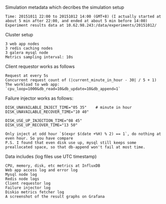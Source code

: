 Simulation metadata which decribes the simulation setup

    Time: 20151011 22:00 to 20151012 14:00 (GMT+8) (I actually started at about 5 min after 22:00, and ended at about 5 min before 14:00)
    Experiment results data at 10.62.98.243:/data/experiments/20151012/

Cluster setup

    3 web app nodes
    3 redis caching nodes
    3 galera mysql node
    Metrics sampling interval: 10s

Client requestor works as follows

    Request at every 5s
    Concurrent request count of (|current_minute_in_hour - 30| / 5 + 1)
    The workload to web app: `cpu_loop=1000&db_read=10&db_update=10&db_append=1`

Failure injector works as follows:

    DISK_UNAVAILABLE_INJECT_TIME="05 35"    # minute in hour
    DISK_UNAVAILABLE_RECOVER_TIME="10 40"

    DISK_USE_UP_INJECTION_TIME="08 45"
    DISK_USE_UP_RECOVER_TIME="13 50"

    Only inject at odd hour `$(expr $(date +%H) % 2) == 1`, do nothing at even hour. So you have compare
    P.S. I found that even disk use up, mysql still keeps some preallocated space, so that db-append won't fail at most time.

Data includes (log files use UTC timestamp)

    CPU, memory, disk, etc metrics at InfluxDB
    Web app access log and error log
    Mysql node log
    Redis node logs
    Client requestor log
    Failure injector log
    Diskio metrics fetcher log
    A screenshot of the result graphs on Grafana

